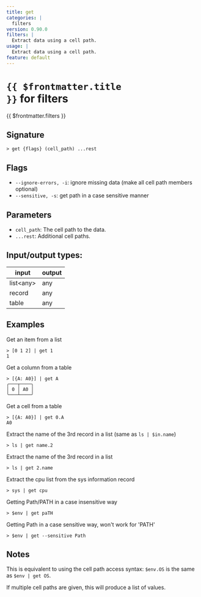```yaml
---
title: get
categories: |
  filters
version: 0.90.0
filters: |
  Extract data using a cell path.
usage: |
  Extract data using a cell path.
feature: default
---
```


<!-- This file is automatically generated. Please edit the command in https://github.com/nushell/nushell instead. -->

# <code>{{ $frontmatter.title }}</code> for filters

<div class='command-title'>{{ $frontmatter.filters }}</div>

## Signature

`> get {flags} (cell_path) ...rest`

## Flags

- `--ignore-errors, -i`: ignore missing data (make all cell path members optional)
- `--sensitive, -s`: get path in a case sensitive manner

## Parameters

- `cell_path`: The cell path to the data.
- `...rest`: Additional cell paths.

## Input/output types:

| input       | output |
| ----------- | ------ |
| list\<any\> | any    |
| record      | any    |
| table       | any    |

## Examples

Get an item from a list

```nushell
> [0 1 2] | get 1
1
```

Get a column from a table

```nushell
> [{A: A0}] | get A
╭───┬────╮
│ 0 │ A0 │
╰───┴────╯

```

Get a cell from a table

```nushell
> [{A: A0}] | get 0.A
A0
```

Extract the name of the 3rd record in a list (same as `ls | $in.name`)

```nushell
> ls | get name.2

```

Extract the name of the 3rd record in a list

```nushell
> ls | get 2.name

```

Extract the cpu list from the sys information record

```nushell
> sys | get cpu

```

Getting Path/PATH in a case insensitive way

```nushell
> $env | get paTH

```

Getting Path in a case sensitive way, won't work for 'PATH'

```nushell
> $env | get --sensitive Path

```

## Notes

This is equivalent to using the cell path access syntax: `$env.OS` is the same as `$env | get OS`.

If multiple cell paths are given, this will produce a list of values.
